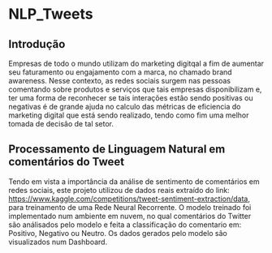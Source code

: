 # NLP_Tweets

## Introdução

Empresas de todo o mundo utilizam do marketing digitqal a fim de aumentar seu faturamento ou engajamento com a marca, no chamado brand awareness. Nesse contexto, as redes sociais surgem nas pessoas comentando sobre produtos e serviços que tais empresas disponibilizam e, ter uma forma de reconhecer se tais interações estão sendo positivas ou negativas é de grande ajuda no calculo das métricas de eficiencia do marketing digital que está sendo realizado, tendo como fim uma melhor tomada de decisão de tal setor.

## Processamento de Linguagem Natural em comentários do Tweet

Tendo em vista a importância da análise de sentimento de comentários em redes sociais, este projeto utilizou de dados reais extraído do link: https://www.kaggle.com/competitions/tweet-sentiment-extraction/data, para treinamento de uma Rede Neural Recorrente. O modelo treinado foi implementado num ambiente em nuvem, no qual comentários do Twitter são análisados pelo modelo e feita a classificação do comentario em: Positivo, Negativo ou Neutro. Os dados gerados pelo modelo são visualizados num Dashboard.
